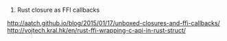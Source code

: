 1. Rust closure as FFI callbacks

http://aatch.github.io/blog/2015/01/17/unboxed-closures-and-ffi-callbacks/
http://vojtech.kral.hk/en/rust-ffi-wrapping-c-api-in-rust-struct/



